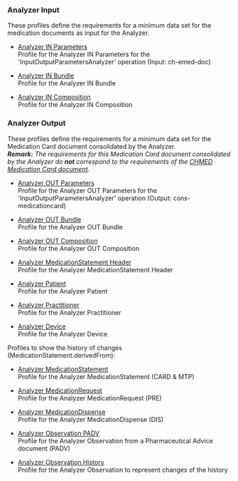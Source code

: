 ### Analyzer Input
These profiles define the requirements for a minimum data set for the medication documents as input for the Analyzer.
* [Analyzer IN Parameters](StructureDefinition-analyzer-in-parameters.html)   
Profile for the Analyzer IN Parameters for the 'InputOutputParametersAnalyzer' operation (Input: ch-emed-doc)

* [Analyzer IN Bundle](StructureDefinition-analyzer-in-bundle.html)   
Profile for the Analyzer IN Bundle

* [Analyzer IN Composition](StructureDefinition-analyzer-in-composition.html)   
Profile for the Analyzer IN Composition

### Analyzer Output
These profiles define the requirements for a minimum data set for the Medication Card document consolidated by the Analyzer.   
_**Remark:** The requirements for this Medication Card document consolidated by the Analyzer do **not** correspond to the requirements of the [CHMED Medication Card document](https://chmed.emediplan.ch/fhir/StructureDefinition-chmed-card-bundle.html)._

* [Analyzer OUT Parameters](StructureDefinition-analyzer-out-parameters.html)   
Profile for the Analyzer OUT Parameters for the 'InputOutputParametersAnalyzer' operation (Output: cons-medicationcard)

* [Analyzer OUT Bundle](StructureDefinition-analyzer-out-bundle.html)   
Profile for the Analyzer OUT Bundle

* [Analyzer OUT Composition](StructureDefinition-analyzer-out-composition.html)   
Profile for the Analyzer OUT Composition

* [Analyzer MedicationStatement Header](StructureDefinition-analyzer-medicationstatement-header.html)   
Profile for the Analyzer MedicationStatement Header

* [Analyzer Patient](StructureDefinition-analyzer-patient.html)   
Profile for the Analyzer Patient

* [Analyzer Practitioner](StructureDefinition-analyzer-practitioner.html)   
Profile for the Analyzer Practitioner

* [Analyzer Device](StructureDefinition-analyzer-device.html)   
Profile for the Analyzer Device

Profiles to show the history of changes (MedicationStatement.derivedFrom):

* [Analyzer MedicationStatement](StructureDefinition-analyzer-medicationstatement.html)   
Profile for the Analyzer MedicationStatement (CARD & MTP)

* [Analyzer MedicationRequest](StructureDefinition-analyzer-medicationrequest.html)   
Profile for the Analyzer MedicationRequest (PRE)

* [Analyzer MedicationDispense](StructureDefinition-analyzer-medicationdispense.html)   
Profile for the Analyzer MedicationDispense (DIS)

* [Analyzer Observation PADV](StructureDefinition-analyzer-observationpadv.html)   
Profile for the Analyzer Observation from a Pharmaceutical Advice document (PADV)

* [Analyzer Observation History](StructureDefinition-analyzer-observationhistory.html)   
Profile for the Analyzer Observation to represent changes of the history